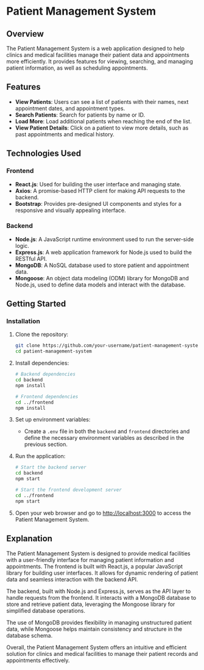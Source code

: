 # Patient Management System

## Overview

The Patient Management System is a web application designed to help clinics and medical facilities manage their patient data and appointments more efficiently. It provides features for viewing, searching, and managing patient information, as well as scheduling appointments.

## Features

- **View Patients**: Users can see a list of patients with their names, next appointment dates, and appointment types.
- **Search Patients**: Search for patients by name or ID.
- **Load More**: Load additional patients when reaching the end of the list.
- **View Patient Details**: Click on a patient to view more details, such as past appointments and medical history.

## Technologies Used

### Frontend

- **React.js**: Used for building the user interface and managing state.
- **Axios**: A promise-based HTTP client for making API requests to the backend.
- **Bootstrap**: Provides pre-designed UI components and styles for a responsive and visually appealing interface.

### Backend

- **Node.js**: A JavaScript runtime environment used to run the server-side logic.
- **Express.js**: A web application framework for Node.js used to build the RESTful API.
- **MongoDB**: A NoSQL database used to store patient and appointment data.
- **Mongoose**: An object data modeling (ODM) library for MongoDB and Node.js, used to define data models and interact with the database.

## Getting Started

### Installation

1. Clone the repository:

    ```bash
    git clone https://github.com/your-username/patient-management-system.git
    cd patient-management-system
    ```

2. Install dependencies:

    ```bash
    # Backend dependencies
    cd backend
    npm install

    # Frontend dependencies
    cd ../frontend
    npm install
    ```

3. Set up environment variables:
   
    - Create a `.env` file in both the `backend` and `frontend` directories and define the necessary environment variables as described in the previous section.

4. Run the application:

    ```bash
    # Start the backend server
    cd backend
    npm start

    # Start the frontend development server
    cd ../frontend
    npm start
    ```

5. Open your web browser and go to [http://localhost:3000](http://localhost:3000) to access the Patient Management System.

## Explanation

The Patient Management System is designed to provide medical facilities with a user-friendly interface for managing patient information and appointments. The frontend is built with React.js, a popular JavaScript library for building user interfaces. It allows for dynamic rendering of patient data and seamless interaction with the backend API.

The backend, built with Node.js and Express.js, serves as the API layer to handle requests from the frontend. It interacts with a MongoDB database to store and retrieve patient data, leveraging the Mongoose library for simplified database operations.

The use of MongoDB provides flexibility in managing unstructured patient data, while Mongoose helps maintain consistency and structure in the database schema.

Overall, the Patient Management System offers an intuitive and efficient solution for clinics and medical facilities to manage their patient records and appointments effectively.


